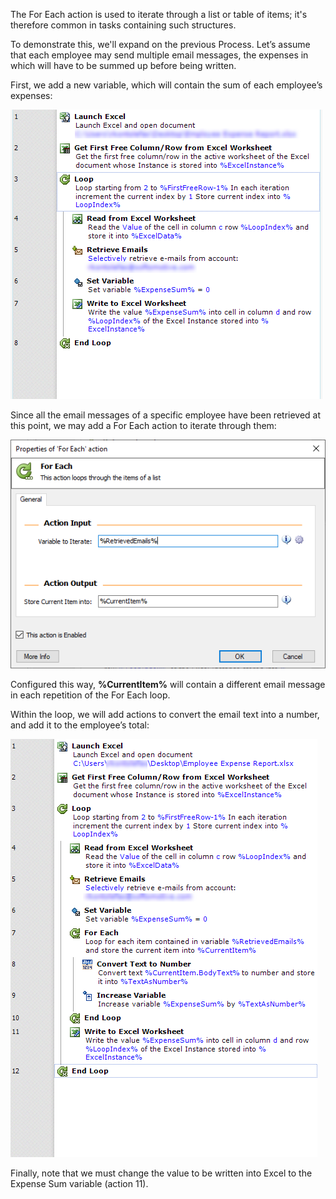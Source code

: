 The For Each action is used to iterate through a list or table of items; it's therefore common in tasks containing such structures.

To demonstrate this, we'll expand on the previous Process. Let’s assume that each employee may send multiple email messages, the expenses in which will have to be summed up before being written.

First, we add a new variable, which will contain the sum of each employee’s expenses:

![Screenshot of workspace loop with Read from Excel Worksheet, Retrieve Emails, Set Variable, and Write to Excel Worksheet.](..\media\workspace-loop-example-continued-2.png)

Since all the email messages of a specific employee have been retrieved at this point, we may add a For Each action to iterate through them:

![Screenshot of Properties of 'For Each' action dialog.](..\media\for-each-loop-action-properties-continued.png)

Configured this way, **%CurrentItem%** will contain a different email message in each repetition of the For Each loop.

Within the loop, we will add actions to convert the email text into a number, and add it to the employee’s total:

![Screenshot of for each loop example workspace continued.](..\media\for-each-loop-example-workspace-continued.png)

Finally, note that we must change the value to be written into Excel to the Expense Sum variable (action 11).

